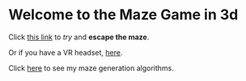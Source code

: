 # Welcome to the Maze Game in 3d
Click [this link](https://roadkillcat.github.io/3dMazeGame/maze.html) to *try* and **escape the maze**.

Or if you have a VR headset, [here](https://roadkillcat.github.io/3dMazeGame/mazeVR.html).

Click [here](https://roadkillcat.github.io/3dMazeGame/mazeGenerater.html) to see my maze generation algorithms.
